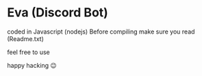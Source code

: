 # Eva (Discord Bot)
coded in Javascript (nodejs)
Before compiling make sure you read (Readme.txt)

feel free to use 

happy hacking 
😉
